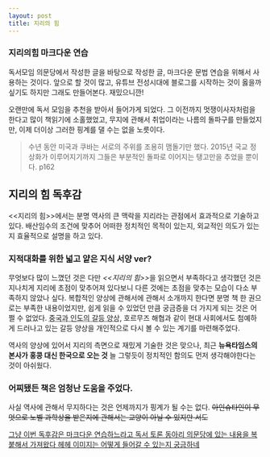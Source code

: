 ```yaml
---
layout: post
title: 지리의 힘
---
```

### 지리의힘 마크다운 연습

<div class="message">
  독서모임 의문당에서 작성한 글을 바탕으로 작성한 글, 마크다운 문법 연습을 위해서 사용하는 것이다. 앞으로 할 것이 많고, 유튜브 전성시대에 블로그를 시작하는 것이 옳을까 싶기도 하지만 그래도 만들어본다. 재밌으니깐!
</div>

오랜만에 독서 모임을 추천을 받아서 들어가게 되었다. 그 이전까지 멋쟁이사자처럼을 한다고 많이 책읽기에 소홀했었고, 무지에 관해서 취업이라는 나름의 돌파구를 만들었지만, 이제 더이상 그러한 핑계를 댈 수는 없을 노릇이다.

> 수년 동안 미국과 쿠바는 서로의 주위를 조용히 맴돌기만 했다. 2015년 국교 정상화가 이루어지기까지 그들은 부분적인 돌파로 이어지는 탱고만을 추었을 뿐이다. p162

## 지리의 힘 독후감
<<지리의 힘>>에서는 분명 역사의 큰 맥락을 지리라는 관점에서 효과적으로 기술하고 있다. 배산임수의 조건에 맞추어 어떠한 정치적인 목적이 있는지, 외교적인 의도가 있는지 효율적으로 설명을 하고 있다.

### 지적대화를 위한 넓고 얕은 지식 서양 ver?
무엇보다 많이 느꼈던 것은 다만 <em><<지리의 힘>></em>을 읽으면서 부족하다고 생각했던 것은 지나치게 지리에 초점이 맞추어져 있다보니 다른 것에는 초점을 맞추는 모습이 다소 부족하지 않았나 싶다. 복합적인 양상에 관해서에 관해서 소개까지 한다면 분명 책 한 권으로는 부족한 내용이었지만, 쉽게 읽을 수 있었던 만큼 궁금증을 더 가지게 되는 것은 어쩔 수 없었다.
 <abbr title="중국과 인도가 히말라야 산맥을 중심으로 무력 충돌이 일어난 것">중국과 인도의 갈등 양상</abbr>, 호르무즈 해협과 같이 현대 사회에서도 첨예하게 드러나고 있는 갈등 양상을 개인적으로 다시 볼 수 있는 계기를 마련해주었다.

 역사의 양상에 있어서 지리의 측면으로 재밌게 기술한 것은 맞으나, 최근 <strong>뉴욕타임스의 본사가 홍콩 대신 한국으로 오는 것</strong> 늘 그렇듯이 정치적인 함의도 먼저 생각해야한다는 것이 아쉬웠다.

 ### 어찌됐든 책은 엄청난 도움을 주었다.
 사실 역사에 관해서 무지하다는 것은 언제까지가 핑계가 될 수는 없다. <del>아인슈타인이 무엇으로 노벨 과학상을 받은지에 관해서는 교양이 아닐 수 있지만 서도 </del>

<ins>그냥 이번 독후감은 마크다운 연습하느라고 독서 토론 동아리 의문당에 있는 내용을 복붙해서 가져왔다 헤헤 이미지는 어떻게 들어갈 수 있는지 궁금하네</ins>
